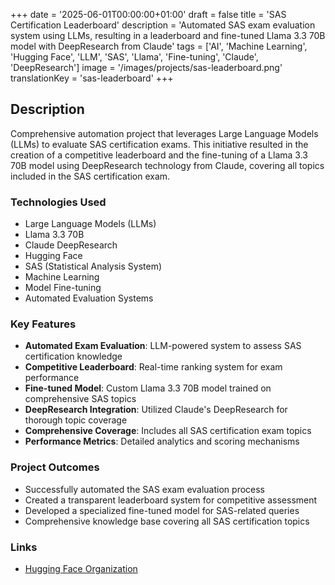 +++
date = '2025-06-01T00:00:00+01:00'
draft = false
title = 'SAS Certification Leaderboard'
description = 'Automated SAS exam evaluation system using LLMs, resulting in a leaderboard and fine-tuned Llama 3.3 70B model with DeepResearch from Claude'
tags = ['AI', 'Machine Learning', 'Hugging Face', 'LLM', 'SAS', 'Llama', 'Fine-tuning', 'Claude', 'DeepResearch']
image = '/images/projects/sas-leaderboard.png'
translationKey = 'sas-leaderboard'
+++

## Description

Comprehensive automation project that leverages Large Language Models (LLMs) to evaluate SAS certification exams. This initiative resulted in the creation of a competitive leaderboard and the fine-tuning of a Llama 3.3 70B model using DeepResearch technology from Claude, covering all topics included in the SAS certification exam.

### Technologies Used

- Large Language Models (LLMs)
- Llama 3.3 70B
- Claude DeepResearch
- Hugging Face
- SAS (Statistical Analysis System)
- Machine Learning
- Model Fine-tuning
- Automated Evaluation Systems

### Key Features

- **Automated Exam Evaluation**: LLM-powered system to assess SAS certification knowledge
- **Competitive Leaderboard**: Real-time ranking system for exam performance
- **Fine-tuned Model**: Custom Llama 3.3 70B model trained on comprehensive SAS topics
- **DeepResearch Integration**: Utilized Claude's DeepResearch for thorough topic coverage
- **Comprehensive Coverage**: Includes all SAS certification exam topics
- **Performance Metrics**: Detailed analytics and scoring mechanisms

### Project Outcomes

- Successfully automated the SAS exam evaluation process
- Created a transparent leaderboard system for competitive assessment
- Developed a specialized fine-tuned model for SAS-related queries
- Comprehensive knowledge base covering all SAS certification topics

### Links

- [Hugging Face Organization](https://huggingface.co/SASLeaderboard)
